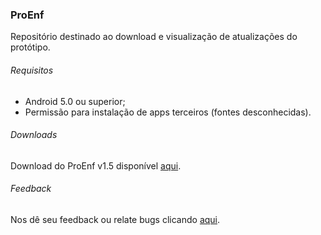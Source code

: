 ### ProEnf
Repositório destinado ao download e visualização de atualizações do protótipo.

###### Requisitos
- Android 5.0 ou superior;
- Permissão para instalação de apps terceiros (fontes desconhecidas).

###### Downloads
Download do ProEnf v1.5 disponível [aqui](https://drive.google.com/u/0/uc?id=12ReUxPwiQXwP-KI39jvYZPCE2dhC3Nkb&export=download).

###### Feedback
Nos dê seu feedback ou relate bugs clicando [aqui](https://forms.gle/1tQqyndUzywQ2PW29).
